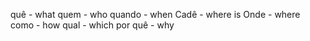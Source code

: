 quê - what
quem - who
quando - when
Cadê - where is
Onde - where
como - how
qual - which
por quê - why

